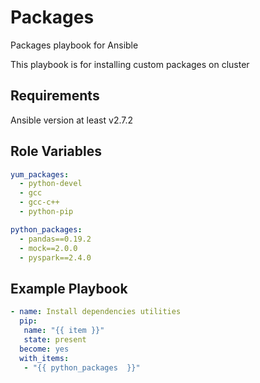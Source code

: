 Packages
=================

Packages playbook for Ansible

This playbook is for installing custom packages on cluster


Requirements
------------

Ansible version at least v2.7.2

Role Variables
--------------

```yaml
yum_packages:
  - python-devel
  - gcc
  - gcc-c++
  - python-pip

python_packages:
  - pandas==0.19.2
  - mock==2.0.0
  - pyspark==2.4.0
```

Example Playbook
----------------

```yaml
- name: Install dependencies utilities
  pip:
   name: "{{ item }}"
   state: present
  become: yes
  with_items:
   - "{{ python_packages  }}"
```
